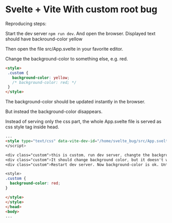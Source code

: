 # Svelte + Vite With custom root bug

Reproducing steps: 

Start the dev server `npm run dev`. And open the browser.
Displayed text should have backround-color yellow

Then open the file src/App.svelte in your favorite editor.

Change the background-color to something else, e.g. red.

```html
<style>
 .custom {
   background-color: yellow;
   /* background-color: red; */
 }
</style>
```

The background-color should be updated instantly in the browser.

But instead the background-color disappears.

Instead of serving only the css part, the whole App.svelte file is served as css style tag inside head.

```html
...
<style type="text/css" data-vite-dev-id="/home/svelte_bug/src/App.svelte?svelte&amp;type=style&amp;lang.css"><script>
</script>

<div class="custom">this is custom, run dev server, changte the background-color to red or green.</div>
<div class="custom">It should change background color, but it doesn't work on ubuntu</div>
<div class="custom">Restart dev server. Now background-color is ok. Until you change the color again.</div>

<style>
.custom {
  background-color: red;
}

</style>
</style>
</head>
<body>
...
```
